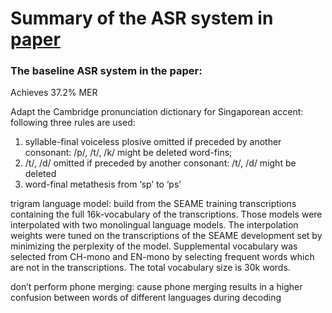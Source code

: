 # Summary of the ASR system in [paper](http://ieeexplore.ieee.org/stamp/stamp.jsp?arnumber=6289015) 

### The baseline ASR system in the paper: 
Achieves 37.2% MER

Adapt the Cambridge pronunciation dictionary for Singaporean accent: following three rules are used: 
1. syllable-final voiceless plosive omitted if preceded by another consonant: /p/, /t/, /k/ might be deleted 
word-fins; 
2. /t/, /d/ omitted if preceded by another consonant: /t/, /d/ might be deleted 
3. word-final metathesis from ‘sp’ to ‘ps’ 


trigram language model:
build from the SEAME training transcriptions containing the full 16k-vocabulary of the transcriptions. Those models were interpolated with two monolingual language models. The interpolation weights were tuned on the transcriptions of the SEAME development set by minimizing the perplexity of the model. Supplemental vocabulary was selected from CH-mono and EN-mono by selecting frequent words which are not in the transcriptions. The total vocabulary size is 30k words. 

don’t perform phone merging: 
cause phone merging results in a higher confusion between words of different languages during decoding 
